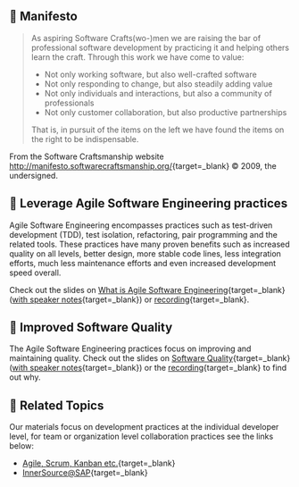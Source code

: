 ## 📜 Manifesto

> As aspiring Software Crafts(wo-)men we are raising the bar of professional software development by practicing it and helping others learn the craft. Through this work we have come to value:
>
>   - Not only working software, but also well-crafted software
>   - Not only responding to change, but also steadily adding value
>   - Not only individuals and interactions, but also a community of professionals
>   - Not only customer collaboration, but also productive partnerships
>
> That is, in pursuit of the items on the left we have found the items on the right to be indispensable.

From the Software Craftsmanship website <http://manifesto.softwarecraftsmanship.org/>{target=_blank}
© 2009, the undersigned.


## 🧰 Leverage Agile Software Engineering practices

Agile Software Engineering encompasses practices such as test-driven development (TDD), test isolation, refactoring, pair programming and the related tools.
These practices have many proven benefits such as increased quality on all levels, better design, more stable code lines, less integration efforts, much less maintenance efforts and even increased development speed overall.

Check out the slides on [What is Agile Software Engineering](https://pages.github.tools.sap/EngineeringCulture/ase/AllLanguages/whatIsASE-slides/index.html){target=_blank} ([with speaker notes](https://pages.github.tools.sap/EngineeringCulture/ase/AllLanguages/whatIsASE-slides/index.html?showNotes=true){target=_blank}) or [recording](https://video.sap.com/media/t/1_867vfzut){target=_blank}.

## 💯 Improved Software Quality

The Agile Software Engineering practices focus on improving and maintaining quality.
Check out the slides on [Software Quality](https://pages.github.tools.sap/EngineeringCulture/ase/AllLanguages/softwareQuality-slides/index.html){target=_blank} ([with speaker notes](https://pages.github.tools.sap/EngineeringCulture/ase/AllLanguages/softwareQuality-slides/index.html?showNotes=true){target=_blank})  or the [recording](https://video.sap.com/media/t/1_ocrkr28w){target=_blank} to find out why.


## 🔗 Related Topics
Our materials focus on development practices at the individual developer level, for team or organization level collaboration practices see the links below:

- [Agile, Scrum, Kanban etc.](https://pages.github.tools.sap/agile/){target=_blank}
- [InnerSource@SAP](https://pages.github.tools.sap/innersource/innersource/){target=_blank}

